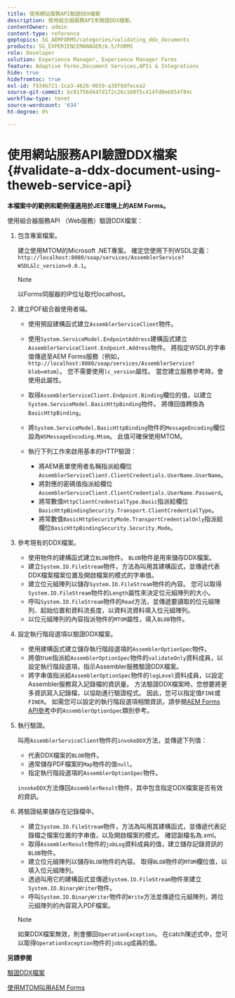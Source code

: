 ```yaml
---
title: 使用網站服務API驗證DDX檔案
description: 使用組合器服務API來驗證DDX檔案。
contentOwner: admin
content-type: reference
geptopics: SG_AEMFORMS/categories/validating_ddx_documents
products: SG_EXPERIENCEMANAGER/6.5/FORMS
role: Developer
solution: Experience Manager, Experience Manager Forms
feature: Adaptive Forms,Document Services,APIs & Integrations
hide: true
hidefromtoc: true
exl-id: f934b721-1ca3-4626-9039-a38f0dfecea2
source-git-commit: bc91f56d447d1f2c26c160f5c414fd0e6054f84c
workflow-type: tm+mt
source-wordcount: '634'
ht-degree: 0%

---
```


# 使用網站服務API驗證DDX檔案 {#validate-a-ddx-document-using-theweb-service-api}

**本檔案中的範例和範例僅適用於JEE環境上的AEM Forms。**

使用組合器服務API （Web服務）驗證DDX檔案：

1. 包含專案檔案。

   建立使用MTOM的Microsoft .NET專案。 確定您使用下列WSDL定義： `http://localhost:8080/soap/services/AssemblerService?WSDL&lc_version=9.0.1`。

   >[!NOTE]
   >
   >以Forms伺服器的IP位址取代localhost。

1. 建立PDF組合器使用者端。

   * 使用預設建構函式建立`AssemblerServiceClient`物件。
   * 使用`System.ServiceModel.EndpointAddress`建構函式建立`AssemblerServiceClient.Endpoint.Address`物件。 將指定WSDL的字串值傳遞至AEM Forms服務（例如，`http://localhost:8080/soap/services/AssemblerService?blob=mtom`）。 您不需要使用`lc_version`屬性。 當您建立服務參考時，會使用此屬性。
   * 取得`AssemblerServiceClient.Endpoint.Binding`欄位的值，以建立`System.ServiceModel.BasicHttpBinding`物件。 將傳回值轉換為`BasicHttpBinding`。
   * 將`System.ServiceModel.BasicHttpBinding`物件的`MessageEncoding`欄位設為`WSMessageEncoding.Mtom`。 此值可確保使用MTOM。
   * 執行下列工作來啟用基本的HTTP驗證：

      * 將AEM表單使用者名稱指派給欄位`AssemblerServiceClient.ClientCredentials.UserName.UserName`。
      * 將對應的密碼值指派給欄位`AssemblerServiceClient.ClientCredentials.UserName.Password`。
      * 將常數值`HttpClientCredentialType.Basic`指派給欄位`BasicHttpBindingSecurity.Transport.ClientCredentialType`。
      * 將常數值`BasicHttpSecurityMode.TransportCredentialOnly`指派給欄位`BasicHttpBindingSecurity.Security.Mode`。

1. 參考現有的DDX檔案。

   * 使用物件的建構函式建立`BLOB`物件。 `BLOB`物件是用來儲存DDX檔案。
   * 建立`System.IO.FileStream`物件，方法為叫用其建構函式，並傳遞代表DDX檔案檔案位置及開啟檔案的模式的字串值。
   * 建立位元組陣列以儲存`System.IO.FileStream`物件的內容。 您可以取得`System.IO.FileStream`物件的`Length`屬性來決定位元組陣列的大小。
   * 呼叫`System.IO.FileStream`物件的`Read`方法，並傳遞要讀取的位元組陣列、起始位置和資料流長度，以資料流資料填入位元組陣列。
   * 以位元組陣列的內容指派物件的`MTOM`屬性，填入`BLOB`物件。

1. 設定執行階段選項以驗證DDX檔案。

   * 使用建構函式建立儲存執行階段選項的`AssemblerOptionSpec`物件。
   * 將值true指派給`AssemblerOptionSpec`物件的`validateOnly`資料成員，以設定執行階段選項，指示Assembler服務驗證DDX檔案。
   * 將字串值指派給`AssemblerOptionSpec`物件的`logLevel`資料成員，以設定Assembler服務寫入記錄檔的資訊量。 方法驗證DDX檔案時，您想要將更多資訊寫入記錄檔，以協助進行驗證程式。 因此，您可以指定值`FINE`或`FINER`。 如需您可以設定的執行階段選項相關資訊，請參閱[AEM Forms API參考](https://www.adobe.com/go/learn_aemforms_javadocs_63_en)中的`AssemblerOptionSpec`類別參考。

1. 執行驗證。

   叫用`AssemblerServiceClient`物件的`invokeDDX`方法，並傳遞下列值：

   * 代表DDX檔案的`BLOB`物件。
   * 通常儲存PDF檔案的`Map`物件的值`null`。
   * 指定執行階段選項的`AssemblerOptionSpec`物件。

   `invokeDDX`方法傳回`AssemblerResult`物件，其中包含指定DDX檔案是否有效的資訊。

1. 將驗證結果儲存在記錄檔中。

   * 建立`System.IO.FileStream`物件，方法為叫用其建構函式，並傳遞代表記錄檔之檔案位置的字串值，以及開啟檔案的模式。 確認副檔名為.xml。
   * 取得`AssemblerResult`物件的`jobLog`資料成員的值，建立儲存記錄資訊的`BLOB`物件。
   * 建立位元組陣列以儲存`BLOB`物件的內容。 取得`BLOB`物件的`MTOM`欄位值，以填入位元組陣列。
   * 透過叫用它的建構函式並傳遞`System.IO.FileStream`物件來建立`System.IO.BinaryWriter`物件。
   * 呼叫`System.IO.BinaryWriter`物件的`Write`方法並傳遞位元組陣列，將位元組陣列的內容寫入PDF檔案。

   >[!NOTE]
   >
   >如果DDX檔案無效，則會擲回`OperationException`。 在catch陳述式中，您可以取得`OperationException`物件的`jobLog`成員的值。

**另請參閱**

[驗證DDX檔案](/help/forms/developing/validating-ddx-documents.md#validating-ddx-documents)

[使用MTOM叫用AEM Forms](/help/forms/developing/invoking-aem-forms-using-web.md#invoking-aem-forms-using-mtom)
